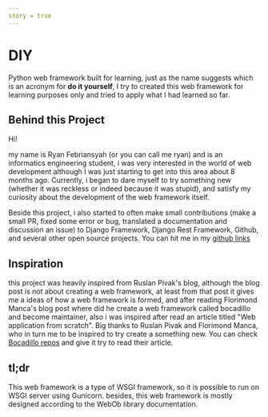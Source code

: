 ```yaml
---
story = true
---
```


# DIY

Python web framework built for learning, just as the name suggests which is an acronym for **do it yourself**, I try to created this web framework for learning purposes only and tried to apply what I had learned so far.

## Behind this Project

Hi!

my name is Ryan Febriansyah (or you can call me ryan) and is an informatics engineering student, i was very interested in the world of web development although I was just starting to get into this area about 8 months ago. Currently, i began to dare myself to try something new (whether it was reckless or indeed because it was stupid), and satisfy my curiosity about the development of the web framework itself.

Beside this project, i also started to often make small contributions (make a small PR, fixed some error or bug, translated a documentation and discussion an issue) to Django Framework, Django Rest Framework, Github, and several other open source projects. You can hit me in my [github links](https://github.com/sodrooome)

## Inspiration

this project was heavily inspired from Ruslan Pivak's blog, although the blog post is not about creating a web framework, at least from that post it gives me a ideas of how a web framework is formed, and after reading Florimond Manca's blog post where did he create a web framework called bocadillo and become maintainer, also i was inspired after read an article titled "Web application from scratch". Big thanks to Ruslan Pivak and Florimond Manca, who in turn me to be inspired to try create a something new. You can check [Bocadillo repos](https://github.com/bocadilloproject/bocadillo) and give it try to read their article.

## tl;dr

This web framework is a type of WSGI framework, so it is possible to run on WSGI server using Gunicorn. besides, this web framework is mostly designed according to the WebOb library documentation.


<Story/>
